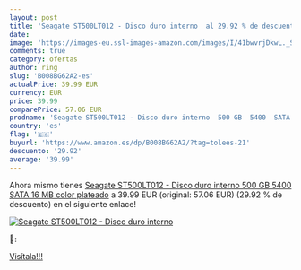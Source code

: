```yaml
---
layout: post
title: 'Seagate ST500LT012 - Disco duro interno  al 29.92 % de descuento'
date: 
image: 'https://images-eu.ssl-images-amazon.com/images/I/41bwvrjDkwL._SL200_.jpg'
comments: true
category: ofertas
author: ring
slug: 'B008BG62A2-es'
actualPrice: 39.99 EUR
currency: EUR
price: 39.99
comparePrice: 57.06 EUR
prodname: 'Seagate ST500LT012 - Disco duro interno  500 GB  5400  SATA  16 MB  color plateado'
country: 'es'
flag: '🇪🇸'
buyurl: 'https://www.amazon.es/dp/B008BG62A2/?tag=tolees-21'
descuento: '29.92'
average: '39.99'
---
```


Ahora mismo tienes [Seagate ST500LT012 - Disco duro interno  500 GB  5400  SATA  16 MB  color plateado](https://www.amazon.es/dp/B008BG62A2/?tag=tolees-21) a 39.99 EUR (original: 57.06 EUR) (29.92 %  de descuento) en el siguiente enlace!

[![Seagate ST500LT012 - Disco duro interno ](https://images-eu.ssl-images-amazon.com/images/I/41bwvrjDkwL._SL200_.jpg)](https://www.amazon.es/dp/B008BG62A2/?tag=tolees-21)

🔎:


[Visítala!!!](https://www.amazon.es/dp/B008BG62A2/?tag=tolees-21)
